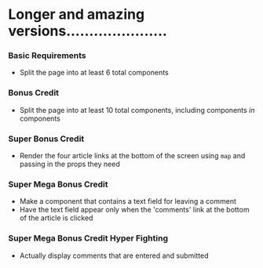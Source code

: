 # Longer and amazing versions......................
### Basic Requirements

* Split the page into at least 6 total components

### Bonus Credit

* Split the page into at least 10 total components, including components *in* components

### Super Bonus Credit

* Render the four article links at the bottom of the screen using `map` and passing in the props they need

### Super Mega Bonus Credit

* Make a component that contains a text field for leaving a comment
* Have the text field appear only when the 'comments' link at the bottom of the article is clicked

### Super Mega Bonus Credit Hyper Fighting

* Actually display comments that are entered and submitted
